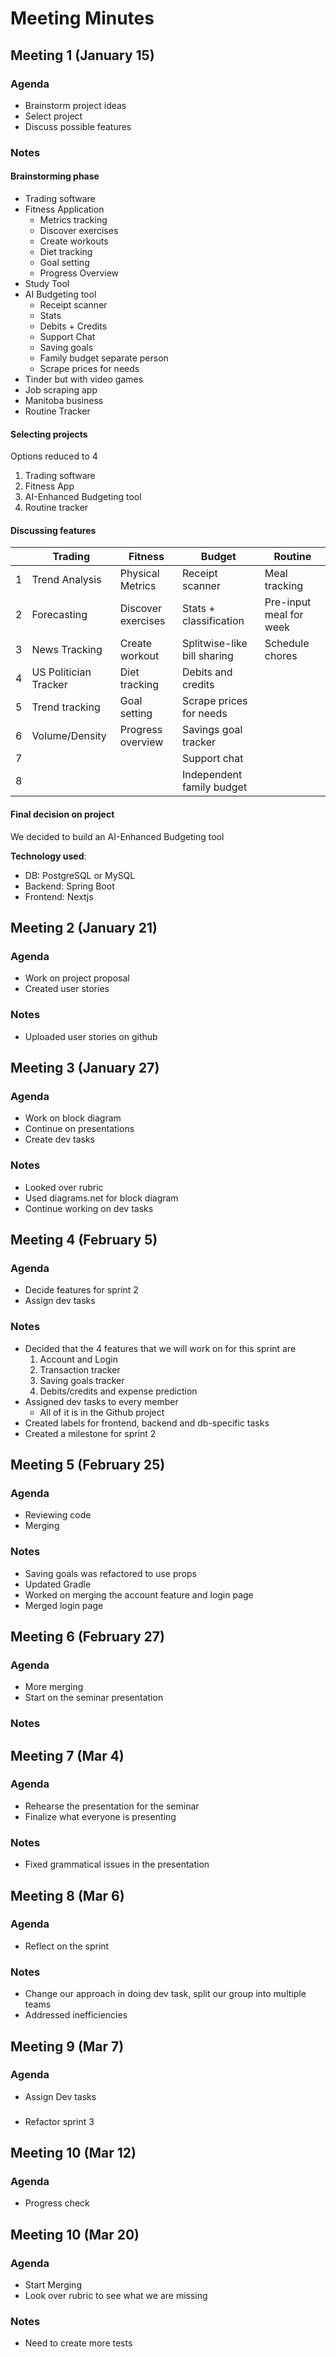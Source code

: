 # Meeting Minutes

## Meeting 1 (January 15)

### Agenda

- Brainstorm project ideas
- Select project
- Discuss possible features

### Notes

#### Brainstorming phase

- Trading software
- Fitness Application
    - Metrics tracking
    - Discover exercises
    - Create workouts
    - Diet tracking
    - Goal setting
    - Progress Overview
- Study Tool
- AI Budgeting tool
    - Receipt scanner
    - Stats
    - Debits + Credits
    - Support Chat
    - Saving goals
    - Family budget separate person
    - Scrape prices for needs
- Tinder but with video games
- Job scraping app
- Manitoba business
- Routine Tracker

#### Selecting projects

Options reduced to 4

1. Trading software
2. Fitness App
3. AI-Enhanced Budgeting tool
4. Routine tracker

#### Discussing features

|   | Trading               | Fitness           | Budget                        | Routine                   |
|---| -------               | -------           | ------                        | -------                   |
|1  | Trend Analysis        | Physical Metrics  | Receipt scanner               | Meal tracking             |
|2  | Forecasting           | Discover exercises| Stats + classification        | Pre-input meal for week   |
|3  | News Tracking         | Create workout    | Splitwise-like bill sharing   | Schedule chores|
|4  | US Politician Tracker | Diet tracking     | Debits and credits            |                           |
|5  | Trend tracking        | Goal setting      | Scrape prices for needs       |                           |
|6  | Volume/Density        | Progress overview | Savings goal tracker          |                           |
|7  |                       |                   | Support chat                  |                           |
|8  |                       |                   | Independent family budget     |                           |

#### Final decision on project

We decided to build an AI-Enhanced Budgeting tool

**Technology used**:

- DB: PostgreSQL or MySQL
- Backend: Spring Boot
- Frontend: Nextjs


## Meeting 2 (January 21)

### Agenda

- Work on project proposal
- Created user stories


### Notes
- Uploaded user stories on github

## Meeting 3 (January 27)

### Agenda

- Work on block diagram
- Continue on presentations
- Create dev tasks



### Notes
- Looked over rubric
- Used diagrams.net for block diagram
- Continue working on dev tasks

## Meeting 4 (February 5)

### Agenda

- Decide features for sprint 2
- Assign dev tasks

### Notes

- Decided that the 4 features that we will work on for this sprint are
    1. Account and Login
    2. Transaction tracker
    3. Saving goals tracker
    4. Debits/credits and expense prediction
- Assigned dev tasks to every member
  - All of it is in the Github project
- Created labels for frontend, backend and db-specific tasks
- Created a milestone for sprint 2

## Meeting 5 (February 25)

### Agenda
- Reviewing code
- Merging

### Notes

- Saving goals was refactored to use props
- Updated Gradle
- Worked on merging the account feature and login page
- Merged login page


## Meeting 6 (February 27)

### Agenda
- More merging
- Start on the seminar presentation

### Notes

## Meeting 7 (Mar 4)

### Agenda
- Rehearse the presentation for the seminar
- Finalize what everyone is presenting

### Notes
- Fixed grammatical issues in the presentation

## Meeting 8 (Mar 6)
### Agenda
- Reflect on the sprint

### Notes
- Change our approach in doing dev task, split our group into multiple teams
- Addressed inefficiencies


## Meeting 9 (Mar 7)
### Agenda
- Assign Dev tasks

###
- Refactor sprint 3

## Meeting 10 (Mar 12)
### Agenda
- Progress check

## Meeting 10 (Mar 20)
### Agenda
- Start Merging
- Look over rubric to see what we are missing

### Notes
- Need to create more tests